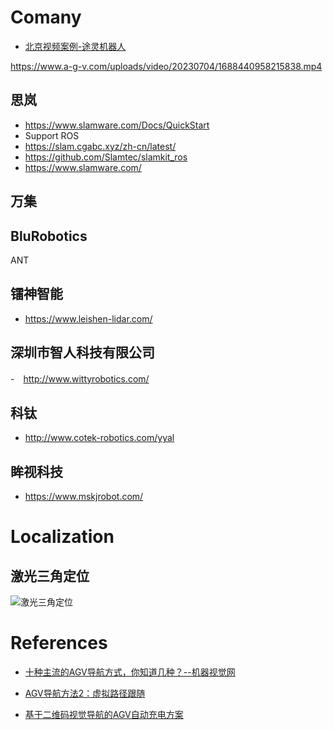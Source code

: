 # Comany

- [北京视频案例-途灵机器人](https://www.a-g-v.com/beijing_shipinanli/)

https://www.a-g-v.com/uploads/video/20230704/1688440958215838.mp4

## 思岚

- https://www.slamware.com/Docs/QuickStart
- Support ROS
- https://slam.cgabc.xyz/zh-cn/latest/
- https://github.com/Slamtec/slamkit_ros
- https://www.slamware.com/

## 万集

## BluRobotics

ANT

## 镭神智能

- https://www.leishen-lidar.com/

## 深圳市智人科技有限公司

-　http://www.wittyrobotics.com/

## 科钛

- http://www.cotek-robotics.com/yyal

## 眸视科技

- https://www.mskjrobot.com/

# Localization

## 激光三角定位

![激光三角定位](https://bluebotics.com/wp-content/uploads/2021/01/3-LaserTriangulation-Technology-withTitle-1-1024x635.png)

# References

- [十种主流的AGV导航方式，你知道几种？--机器视觉网](https://www.china-vision.org/cases-detail/217594.html)

- [AGV导航方法2：虚拟路径跟随](https://bluebotics.com/zh-hans/agv-navigation-methods-virtual-path-following/#laser-triangulation)

- [基于二维码视觉导航的AGV自动充电方案](https://www.kancloud.cn/kasumi/cxk123)
